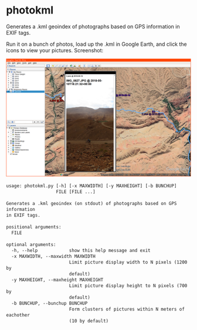 # photokml
Generates a .kml geoindex of photographs based on GPS information in EXIF tags.

Run it on a bunch of photos, load up the .kml in Google Earth, and click the icons
to view your pictures. Screenshot:

![](screenshot.png)

```
usage: photokml.py [-h] [-x MAXWIDTH] [-y MAXHEIGHT] [-b BUNCHUP]
                   FILE [FILE ...]

Generates a .kml geoindex (on stdout) of photographs based on GPS information
in EXIF tags.

positional arguments:
  FILE

optional arguments:
  -h, --help            show this help message and exit
  -x MAXWIDTH, --maxwidth MAXWIDTH
                        Limit picture display width to N pixels (1200 by
                        default)
  -y MAXHEIGHT, --maxheight MAXHEIGHT
                        Limit picture display height to N pixels (700 by
                        default)
  -b BUNCHUP, --bunchup BUNCHUP
                        Form clusters of pictures within N meters of eachother
                        (10 by default)
```

